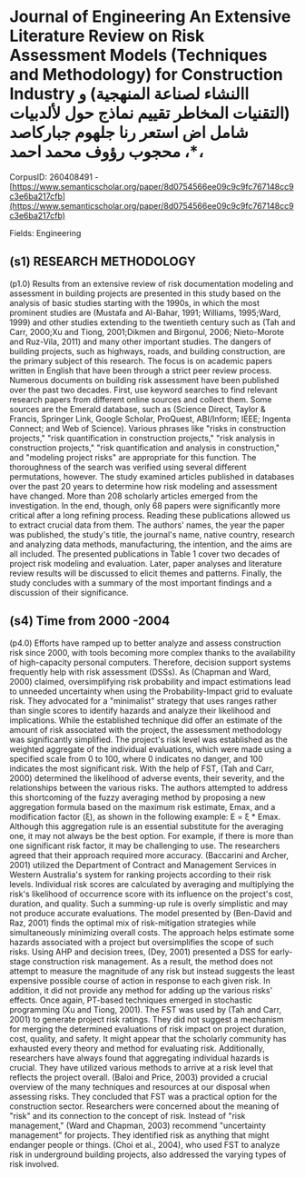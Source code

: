 # Journal of Engineering An Extensive Literature Review on Risk Assessment Models (Techniques and Methodology) for Construction Industry ‫االنشاء‬ ‫لصناعة‬ ‫المنهجية)‬ ‫و‬ ‫(التقنيات‬ ‫المخاطر‬ ‫تقييم‬ ‫نماذج‬ ‫حول‬ ‫لألدبيات‬ ‫شامل‬ ‫اض‬ ‫استعر‬ ‫رنا‬ ‫جلهوم‬ ‫جباركاصد‬ ‫محجوب‬ ‫رؤوف‬ ‫محمد‬ ‫احمد‬ ،*،

CorpusID: 260408491 - [https://www.semanticscholar.org/paper/8d0754566ee09c9c9fc767148cc9c3e6ba217cfb](https://www.semanticscholar.org/paper/8d0754566ee09c9c9fc767148cc9c3e6ba217cfb)

Fields: Engineering

## (s1) RESEARCH METHODOLOGY
(p1.0) Results from an extensive review of risk documentation modeling and assessment in building projects are presented in this study based on the analysis of basic studies starting with the 1990s, in which the most prominent studies are (Mustafa and Al-Bahar, 1991; Williams, 1995;Ward, 1999) and other studies extending to the twentieth century such as (Tah and Carr, 2000;Xu and Tiong, 2001;Dikmen and Birgonul, 2006; Nieto-Morote and Ruz-Vila, 2011) and many other important studies. The dangers of building projects, such as highways, roads, and building construction, are the primary subject of this research. The focus is on academic papers written in English that have been through a strict peer review process. Numerous documents on building risk assessment have been published over the past two decades. First, use keyword searches to find relevant research papers from different online sources and collect them. Some sources are the Emerald database, such as (Science Direct, Taylor & Francis, Springer Link, Google Scholar, ProQuest, ABI/Inform; IEEE; Ingenta Connect; and Web of Science). Various phrases like "risks in construction projects," "risk quantification in construction projects," "risk analysis in construction projects," "risk quantification and analysis in construction," and "modeling project risks" are appropriate for this function. The thoroughness of the search was verified using several different permutations, however. The study examined articles published in databases over the past 20 years to determine how risk modeling and assessment have changed. More than 208 scholarly articles emerged from the investigation. In the end, though, only 68 papers were significantly more critical after a long refining process. Reading these publications allowed us to extract crucial data from them. The authors' names, the year the paper was published, the study's title, the journal's name, native country, research and analyzing data methods, manufacturing, the intention, and the aims are all included. The presented publications in Table 1 cover two decades of project risk modeling and evaluation. Later, paper analyses and literature review results will be discussed to elicit themes and patterns. Finally, the study concludes with a summary of the most important findings and a discussion of their significance.
## (s4) Time from 2000 -2004
(p4.0) Efforts have ramped up to better analyze and assess construction risk since 2000, with tools becoming more complex thanks to the availability of high-capacity personal computers. Therefore, decision support systems frequently help with risk assessment (DSSs). As (Chapman and Ward, 2000) claimed, oversimplifying risk probability and impact estimations lead to unneeded uncertainty when using the Probability-Impact grid to evaluate risk. They advocated for a "minimalist" strategy that uses ranges rather than single scores to identify hazards and analyze their likelihood and implications. While the established technique did offer an estimate of the amount of risk associated with the project, the assessment methodology was significantly simplified. The project's risk level was established as the weighted aggregate of the individual evaluations, which were made using a specified scale from 0 to 100, where 0 indicates no danger, and 100 indicates the most significant risk. With the help of FST, (Tah and Carr, 2000) determined the likelihood of adverse events, their severity, and the relationships between the various risks. The authors attempted to address this shortcoming of the fuzzy averaging method by proposing a new aggregation formula based on the maximum risk estimate, Emax, and a modification factor (ξ), as shown in the following example: E = ξ * Emax. Although this aggregation rule is an essential substitute for the averaging one, it may not always be the best option. For example, if there is more than one significant risk factor, it may be challenging to use. The researchers agreed that their approach required more accuracy. (Baccarini and Archer, 2001) utilized the Department of Contract and Management Services in Western Australia's system for ranking projects according to their risk levels. Individual risk scores are calculated by averaging and multiplying the risk's likelihood of occurrence score with its influence on the project's cost, duration, and quality. Such a summing-up rule is overly simplistic and may not produce accurate evaluations. The model presented by (Ben-David and Raz, 2001) finds the optimal mix of risk-mitigation strategies while simultaneously minimizing overall costs. The approach helps estimate some hazards associated with a project but oversimplifies the scope of such risks. Using AHP and decision trees, (Dey, 2001) presented a DSS for early-stage construction risk management. As a result, the method does not attempt to measure the magnitude of any risk but instead suggests the least expensive possible course of action in response to each given risk. In addition, it did not provide any method for adding up the various risks' effects. Once again, PT-based techniques emerged in stochastic programming (Xu and Tiong, 2001). The FST was used by (Tah and Carr, 2001) to generate project risk ratings. They did not suggest a mechanism for merging the determined evaluations of risk impact on project duration, cost, quality, and safety. It might appear that the scholarly community has exhausted every theory and method for evaluating risk. Additionally, researchers have always found that aggregating individual hazards is crucial. They have utilized various methods to arrive at a risk level that reflects the project overall. (Baloi and Price, 2003) provided a crucial overview of the many techniques and resources at our disposal when assessing risks. They concluded that FST was a practical option for the construction sector. Researchers were concerned about the meaning of "risk" and its connection to the concept of risk. Instead of "risk management," (Ward and Chapman, 2003) recommend "uncertainty management" for projects. They identified risk as anything that might endanger people or things. (Choi et al., 2004), who used FST to analyze risk in underground building projects, also addressed the varying types of risk involved.
